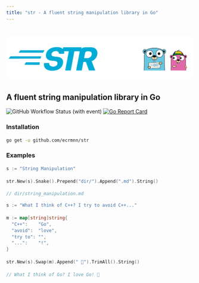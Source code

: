 ```yaml
---
title: "str - A fluent string manipulation library in Go"
---
```


# ![str](./assets/str.png)

## A fluent string manipulation library in Go

![GitHub Workflow Status (with event)](https://img.shields.io/github/actions/workflow/status/ecrmnn/str/go.yml)
[![Go Report Card](https://goreportcard.com/badge/github.com/ecrmnn/str)](https://goreportcard.com/report/github.com/ecrmnn/str)

### Installation

```bash
go get -u github.com/ecrmnn/str
```

### Examples

```go
s := "String Manipulation"

str.New(s).Snake().Prepend("dir/").Append(".md").String()

// dir/string_manipulation.md
```

```go
s := "What I think of C++? I try to avoid C++..."

m := map[string]string{
  "C++":    "Go",
  "avoid":  "love",
  "try to": "",
  "...":    "!",
}

str.New(s).Swap(m).Append(" 🤩").TrimAll().String()

// What I think of Go? I love Go! 🤩
```
